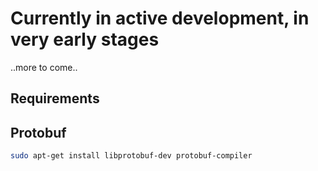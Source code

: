 # Currently in active development, in very early stages

..more to come..

## Requirements
## Protobuf
```bash
sudo apt-get install libprotobuf-dev protobuf-compiler
```
